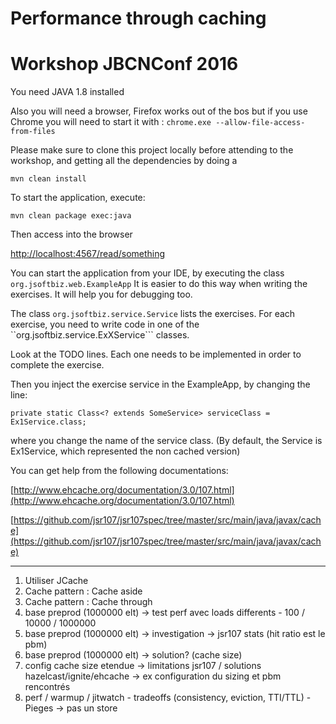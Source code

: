 # Performance through caching
# Workshop JBCNConf 2016


You need JAVA 1.8 installed

Also you will need a browser, Firefox works out of the bos but if you use Chrome you will need to start it with :
```chrome.exe --allow-file-access-from-files```

Please make sure to clone this project locally before attending to the workshop, and getting all the dependencies by doing a 
 
```mvn clean install```

To start the application, execute:

```mvn clean package exec:java```

Then access into the browser

[http://localhost:4567/read/something](http://localhost:4567/read/something)



You can start the application from your IDE, by executing the class ```org.jsoftbiz.web.ExampleApp```
It is easier to do this way when writing the exercises. It will help you for debugging too.

The class ```org.jsoftbiz.service.Service``` lists the exercises. 
For each exercise, you need to write code in one of the ``org.jsoftbiz.service.ExXService``` classes.

Look at the TODO lines. Each one needs to be implemented in order to complete the exercise.

Then you inject the exercise service in the ExampleApp, by changing the line:

```private static Class<? extends SomeService> serviceClass = Ex1Service.class;```

where you change the name of the service class. (By default, the Service is Ex1Service, which represented the non cached version)

You can get help from the following documentations:
 
[http://www.ehcache.org/documentation/3.0/107.html](http://www.ehcache.org/documentation/3.0/107.html)

[https://github.com/jsr107/jsr107spec/tree/master/src/main/java/javax/cache](https://github.com/jsr107/jsr107spec/tree/master/src/main/java/javax/cache)

---

1. Utiliser JCache
2. Cache pattern : Cache aside
3. Cache pattern : Cache through
4. base preprod (1000000 elt) -> test perf avec loads differents - 100 / 10000 / 1000000
5. base preprod (1000000 elt) -> investigation -> jsr107 stats (hit ratio est le pbm)
6. base preprod (1000000 elt) -> solution? (cache size)
7. config cache size etendue -> limitations jsr107 / solutions hazelcast/ignite/ehcache -> ex configuration du sizing et pbm rencontrés
8. perf / warmup / jitwatch - tradeoffs (consistency, eviction, TTI/TTL) - Pieges -> pas un store